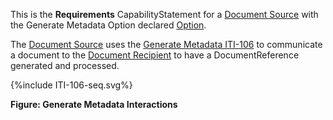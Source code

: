 This is the **Requirements** CapabilityStatement for a [Document Source](1331_actors_and_transactions.html#133111-document-source) with the Generate Metadata Option declared [Option](1332_actor_options.html). 

The [Document Source](1331_actors_and_transactions.html#133111-document-source) uses the [Generate Metadata ITI-106](ITI-106.html) to communicate a document to the [Document Recipient](1331_actors_and_transactions.html#133113-document-recipient) to have a DocumentReference generated and processed.

<div>
{%include ITI-106-seq.svg%}
</div>

<div style="clear: left"/>

**Figure: Generate Metadata Interactions**





